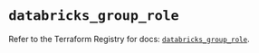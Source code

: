 # `databricks_group_role`

Refer to the Terraform Registry for docs: [`databricks_group_role`](https://registry.terraform.io/providers/databricks/databricks/1.48.0/docs/resources/group_role).
